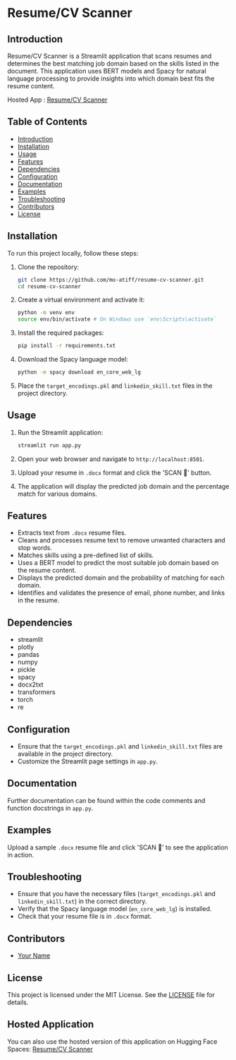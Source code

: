 # Resume/CV Scanner

## Introduction
Resume/CV Scanner is a Streamlit application that scans resumes and determines the best matching job domain based on the skills listed in the document. This application uses BERT models and Spacy for natural language processing to provide insights into which domain best fits the resume content.

Hosted App : [Resume/CV Scanner](https://huggingface.co/spaces/liberatoratif/CareerMatcher)

## Table of Contents
- [Introduction](#introduction)
- [Installation](#installation)
- [Usage](#usage)
- [Features](#features)
- [Dependencies](#dependencies)
- [Configuration](#configuration)
- [Documentation](#documentation)
- [Examples](#examples)
- [Troubleshooting](#troubleshooting)
- [Contributors](#contributors)
- [License](#license)

## Installation
To run this project locally, follow these steps:

1. Clone the repository:
    ```bash
    git clone https://github.com/mo-atiff/resume-cv-scanner.git
    cd resume-cv-scanner
    ```

2. Create a virtual environment and activate it:
    ```bash
    python -m venv env
    source env/bin/activate # On Windows use `env\Scripts\activate`
    ```

3. Install the required packages:
    ```bash
    pip install -r requirements.txt
    ```

4. Download the Spacy language model:
    ```bash
    python -m spacy download en_core_web_lg
    ```

5. Place the `target_encodings.pkl` and `linkedin_skill.txt` files in the project directory.

## Usage
1. Run the Streamlit application:
    ```bash
    streamlit run app.py
    ```

2. Open your web browser and navigate to `http://localhost:8501`.

3. Upload your resume in `.docx` format and click the 'SCAN 📝' button.

4. The application will display the predicted job domain and the percentage match for various domains.

## Features
- Extracts text from `.docx` resume files.
- Cleans and processes resume text to remove unwanted characters and stop words.
- Matches skills using a pre-defined list of skills.
- Uses a BERT model to predict the most suitable job domain based on the resume content.
- Displays the predicted domain and the probability of matching for each domain.
- Identifies and validates the presence of email, phone number, and links in the resume.

## Dependencies
- streamlit
- plotly
- pandas
- numpy
- pickle
- spacy
- docx2txt
- transformers
- torch
- re

## Configuration
- Ensure that the `target_encodings.pkl` and `linkedin_skill.txt` files are available in the project directory.
- Customize the Streamlit page settings in `app.py`.

## Documentation
Further documentation can be found within the code comments and function docstrings in `app.py`.

## Examples
Upload a sample `.docx` resume file and click 'SCAN 📝' to see the application in action.

## Troubleshooting
- Ensure that you have the necessary files (`target_encodings.pkl` and `linkedin_skill.txt`) in the correct directory.
- Verify that the Spacy language model (`en_core_web_lg`) is installed.
- Check that your resume file is in `.docx` format.

## Contributors
- [Your Name](https://github.com/mo-atiff)

## License
This project is licensed under the MIT License. See the [LICENSE](LICENSE) file for details.

## Hosted Application
You can also use the hosted version of this application on Hugging Face Spaces: [Resume/CV Scanner](https://huggingface.co/spaces/liberatoratif/CareerMatcher)
